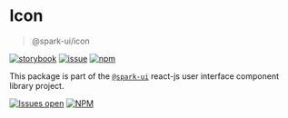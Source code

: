 # Icon

> @spark-ui/icon

[![storybook](https://img.shields.io/badge/storybook-black?logo=storybook)](https://sparkui.vercel.app/?path=/docs/components-icon--docs)
[![issue](https://img.shields.io/badge/report%20a%20bug-black?logo=openbugbounty&logoColor=red)](https://github.com/leboncoin/spark-web/issues/new?&projects=4&template=bug-report.yml&assignees=&labels=Component,Component%3A%20icon)
[![npm](https://img.shields.io/npm/dt/%40spark-ui/icon?logo=npm&labelColor=black)](https://www.npmjs.com/package/@spark-ui/icon)

This package is part of the [`@spark-ui`](https://github.com/leboncoin/spark-web) react-js user interface component library project.

[![Issues open](https://img.shields.io/github/issues-search/leboncoin/spark-web?query=is%3Aopen%20label%3A%22Component%3A%20icon%22&logo=openbugbounty&logoColor=red&label=issues%20open&color=red)](https://github.com/leboncoin/spark-web/issues?q=is%3Aopen+label%3Aicon)
[![NPM](https://img.shields.io/npm/l/%40spark-ui%2Ficon)](https://github.com/leboncoin/spark-web/blob/main/packages/components/icon/LICENSE.md)

